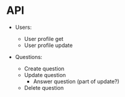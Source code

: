 # API

- Users:
    - User profile get
    - User profile update

- Questions:
    - Create question
    - Update question
        - Answer question (part of update?)
    - Delete question
